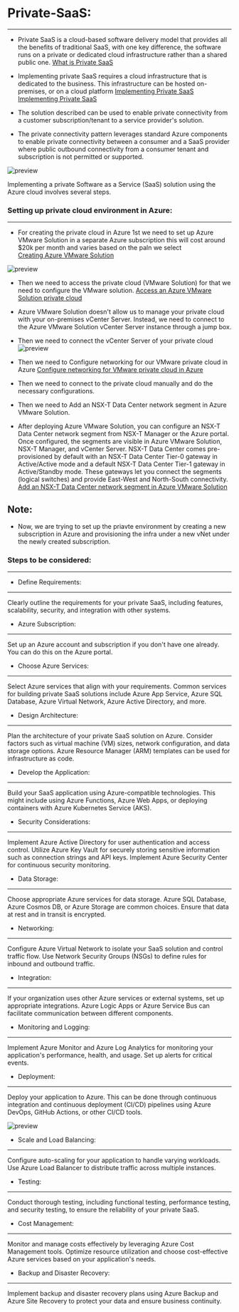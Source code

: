 # Private-SaaS:
---------------

* Private SaaS is a cloud-based software delivery model that provides all the benefits of traditional SaaS, with one key difference, the software runs on a private or dedicated cloud infrastructure rather than a shared public one.
[What is Private SaaS](https://opsverse.io/2022/08/17/what-is-private-saas/)
* Implementing private SaaS requires a cloud infrastructure that is dedicated to the business. This infrastructure can be hosted on-premises, or on a cloud platform 
[Implementing Private SaaS](https://craftercms.com/blog/2023/05/what-is-private-saas#:~:text=Implementing%20private%20SaaS%20requires%20a,Google%20Cloud%20Platform%20(GCP).)
[Implementing Private SaaS](https://techcommunity.microsoft.com/t5/azure-architecture-blog/private-connectivity-pattern/ba-p/2675067)


* The solution described can be used to enable private connectivity from a customer subscription/tenant to a service provider's solution.
* The private connectivity pattern leverages standard Azure components to enable private connectivity between a consumer and a SaaS provider where public outbound connectivity from a consumer tenant and subscription is not permitted or supported.

![preview](./Images/Privatte-SaaS-1.png)

Implementing a private Software as a Service (SaaS) solution using the Azure cloud involves several steps.

### Setting up private cloud environment in Azure:
--------------------------------------------------

* For creating the private cloud in Azure 1st we need to set up Azure VMware Solution in a separate Azure subscription this will cost around $20k per month and varies based on the paln we select  
[Creating Azure VMware Solution](https://learn.microsoft.com/en-us/azure/azure-vmware/tutorial-create-private-cloud?tabs=azure-portal)

![preview](./Images/Private-SaaS-3.png)

* Then we need to access the private cloud (VMware Solution) for that we need to configure the VMware solution.
[Access an Azure VMware Solution private cloud](https://learn.microsoft.com/en-us/azure/azure-vmware/tutorial-access-private-cloud)

* Azure VMware Solution doesn't allow us to manage your private cloud with your on-premises vCenter Server. Instead, we need to connect to the Azure VMware Solution vCenter Server instance through a jump box.
* Then we need to connect the vCenter Server of your private cloud
![preview](./Images/Private-SaaS-4.png)

* Then we need to Configure networking for our VMware private cloud in Azure
[Configure networking for VMware private cloud in Azure](https://learn.microsoft.com/en-us/azure/azure-vmware/tutorial-configure-networking)
* Then we need to connect to the private cloud manually and do the necessary configurations.

* Then we need to Add an NSX-T Data Center network segment in Azure VMware Solution.

* After deploying Azure VMware Solution, you can configure an NSX-T Data Center network segment from NSX-T Manager or the Azure portal. Once configured, the segments are visible in Azure VMware Solution, NSX-T Manager, and vCenter Server. NSX-T Data Center comes pre-provisioned by default with an NSX-T Data Center Tier-0 gateway in Active/Active mode and a default NSX-T Data Center Tier-1 gateway in Active/Standby mode. These gateways let you connect the segments (logical switches) and provide East-West and North-South connectivity.
[Add an NSX-T Data Center network segment in Azure VMware Solution](https://learn.microsoft.com/en-us/azure/azure-vmware/tutorial-nsx-t-network-segment)

Note:
-----

* Now, we are trying to set up the priavte environment by creating a new subscription in Azure and provisioning the infra under a new vNet under the newly created subscription.


### Steps to be considered:
---------------------------

* Define Requirements:
----------------------
Clearly outline the requirements for your private SaaS, including features, scalability, security, and integration with other systems.

* Azure Subscription:
---------------------
Set up an Azure account and subscription if you don't have one already. You can do this on the Azure portal.

* Choose Azure Services:
------------------------
Select Azure services that align with your requirements. Common services for building private SaaS solutions include Azure App Service, Azure SQL Database, Azure Virtual Network, Azure Active Directory, and more.

* Design Architecture:
----------------------
Plan the architecture of your private SaaS solution on Azure. Consider factors such as virtual machine (VM) sizes, network configuration, and data storage options. Azure Resource Manager (ARM) templates can be used for infrastructure as code.

* Develop the Application:
--------------------------
Build your SaaS application using Azure-compatible technologies. This might include using Azure Functions, Azure Web Apps, or deploying containers with Azure Kubernetes Service (AKS).

* Security Considerations:
---------------------------
Implement Azure Active Directory for user authentication and access control. Utilize Azure Key Vault for securely storing sensitive information such as connection strings and API keys. Implement Azure Security Center for continuous security monitoring.

* Data Storage:
---------------
Choose appropriate Azure services for data storage. Azure SQL Database, Azure Cosmos DB, or Azure Storage are common choices. Ensure that data at rest and in transit is encrypted.

* Networking:
-------------
Configure Azure Virtual Network to isolate your SaaS solution and control traffic flow. Use Network Security Groups (NSGs) to define rules for inbound and outbound traffic.

* Integration:
--------------
If your organization uses other Azure services or external systems, set up appropriate integrations. Azure Logic Apps or Azure Service Bus can facilitate communication between different components.

* Monitoring and Logging:
-------------------------
Implement Azure Monitor and Azure Log Analytics for monitoring your application's performance, health, and usage. Set up alerts for critical events.

* Deployment:
-------------
Deploy your application to Azure. This can be done through continuous integration and continuous deployment (CI/CD) pipelines using Azure DevOps, GitHub Actions, or other CI/CD tools.

![preview](./Images/Private-SaaS-2.png)

* Scale and Load Balancing:
---------------------------
Configure auto-scaling for your application to handle varying workloads. Use Azure Load Balancer to distribute traffic across multiple instances.

* Testing:
----------
Conduct thorough testing, including functional testing, performance testing, and security testing, to ensure the reliability of your private SaaS.

* Cost Management:
------------------
Monitor and manage costs effectively by leveraging Azure Cost Management tools. Optimize resource utilization and choose cost-effective Azure services based on your application's needs.

* Backup and Disaster Recovery:
--------------------------------
Implement backup and disaster recovery plans using Azure Backup and Azure Site Recovery to protect your data and ensure business continuity.